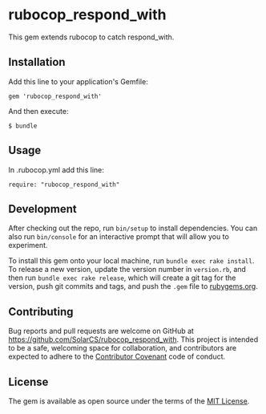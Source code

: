 # rubocop_respond_with

This gem extends rubocop to catch respond_with.

## Installation

Add this line to your application's Gemfile:

```
gem 'rubocop_respond_with'
```

And then execute:

```
$ bundle
```

## Usage

In .rubocop.yml add this line:

```
require: "rubocop_respond_with"
```

## Development

After checking out the repo, run `bin/setup` to install dependencies. You can
also run `bin/console` for an interactive prompt that will allow you to
experiment.

To install this gem onto your local machine, run `bundle exec rake install`. To
release a new version, update the version number in `version.rb`, and then run
`bundle exec rake release`, which will create a git tag for the version, push
git commits and tags, and push the `.gem` file to
[rubygems.org](https://rubygems.org).

## Contributing

Bug reports and pull requests are welcome on GitHub at
https://github.com/SolarCS/rubocop_respond_with. This project is
intended to be a safe, welcoming space for collaboration, and contributors are
expected to adhere to the [Contributor
Covenant](http://contributor-covenant.org) code of conduct.

## License

The gem is available as open source under the terms of the [MIT
License](http://opensource.org/licenses/MIT).

